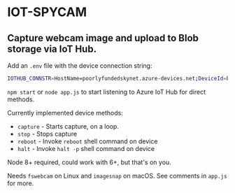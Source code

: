 # IOT-SPYCAM

## Capture webcam image and upload to Blob storage via IoT Hub.

Add an `.env` file with the device connection string:

```bash
IOTHUB_CONNSTR=HostName=poorlyfundedskynet.azure-devices.net;DeviceId=botnet;SharedAccessKey=123TheSecretKey321=
```

`npm start` or `node app.js` to start listening to Azure IoT Hub for direct methods.

Currently implemented device methods:

* `capture` - Starts capture, on a loop. 
* `stop` - Stops capture
* `reboot` - Invoke `reboot` shell command on device
* `halt` - Invoke `halt -p` shell command on device

Node 8+ required, could work with 6+, but that's on you.

Needs `fswebcam` on Linux and `imagesnap` on macOS. See comments in `app.js` for more.
